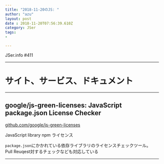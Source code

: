 ```yaml
---
title: "2018-11-20のJS: "
author: "azu"
layout: post
date : 2018-11-20T07:56:39.610Z
category: JSer
tags:
-

---
```


JSer.info #411

----

<h1 class="site-genre">サイト、サービス、ドキュメント</h1>

----

## google/js-green-licenses: JavaScript package.json License Checker
[github.com/google/js-green-licenses](https://github.com/google/js-green-licenses "google/js-green-licenses: JavaScript package.json License Checker")
<p class="jser-tags jser-tag-icon"><span class="jser-tag">JavaScript</span> <span class="jser-tag">library</span> <span class="jser-tag">npm</span> <span class="jser-tag">ライセンス</span></p>

`package.json`にかかれている依存ライブラリのライセンスチェックツール。
Pull Reuqest対するチェックなども対応している


----
